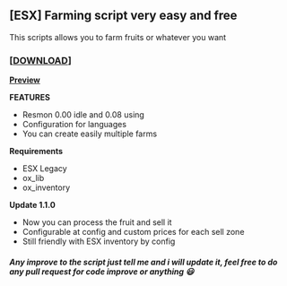 ## [ESX] Farming script very easy and free

This scripts allows you to farm fruits or whatever you want 

### **[[DOWNLOAD](https://github.com/Puntzi/pnt_cruiseControl)]**
**[Preview](https://streamable.com/b692t6)**

**FEATURES**

* Resmon 0.00 idle and 0.08 using
* Configuration for languages
* You can create easily multiple farms

**Requirements**
* ESX Legacy
* ox_lib
* ox_inventory

**Update 1.1.0**
* Now you can process the fruit and sell it
* Configurable at config and custom prices for each sell zone
* Still friendly with ESX inventory by config

##### Any improve to the script just tell me and i will update it, feel free to do any pull request for code improve or anything :smiley: 




